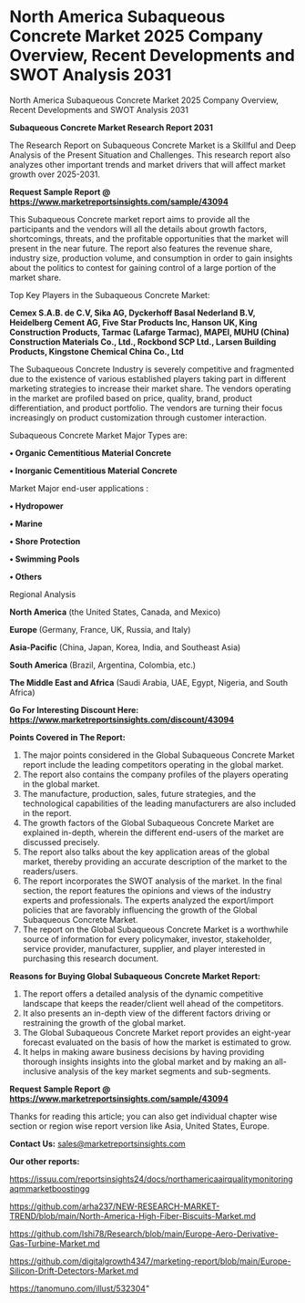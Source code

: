 # North America Subaqueous Concrete Market 2025 Company Overview, Recent Developments and SWOT Analysis 2031
North America Subaqueous Concrete Market 2025 Company Overview, Recent Developments and SWOT Analysis 2031

<strong>Subaqueous Concrete Market Research Report 2031</strong>

The Research Report on Subaqueous Concrete Market is a Skillful and Deep Analysis of the Present Situation and Challenges. This research report also analyzes other important trends and market drivers that will affect market growth over 2025-2031.

<strong>Request Sample Report @ <a href=https://www.marketreportsinsights.com/sample/43094>https://www.marketreportsinsights.com/sample/43094</a></strong>

This Subaqueous Concrete market report aims to provide all the participants and the vendors will all the details about growth factors, shortcomings, threats, and the profitable opportunities that the market will present in the near future. The report also features the revenue share, industry size, production volume, and consumption in order to gain insights about the politics to contest for gaining control of a large portion of the market share.

Top Key Players in the Subaqueous Concrete Market:

<strong>Cemex S.A.B. de C.V, Sika AG, Dyckerhoff Basal Nederland B.V, Heidelberg Cement AG, Five Star Products Inc, Hanson UK, King Construction Products, Tarmac (Lafarge Tarmac), MAPEI, MUHU (China) Construction Materials Co., Ltd., Rockbond SCP Ltd., Larsen Building Products, Kingstone Chemical China Co., Ltd</strong>

The Subaqueous Concrete Industry is severely competitive and fragmented due to the existence of various established players taking part in different marketing strategies to increase their market share. The vendors operating in the market are profiled based on price, quality, brand, product differentiation, and product portfolio. The vendors are turning their focus increasingly on product customization through customer interaction.

Subaqueous Concrete Market Major Types are:

<strong>•  Organic Cementitious Material Concrete

•  Inorganic Cementitious Material Concrete</strong>

Market Major end-user applications :

<strong>•  Hydropower

•  Marine

•  Shore Protection

•  Swimming Pools

•  Others</strong>

Regional Analysis

</u><strong><b>North America</b></strong> (the United States, Canada, and Mexico)

<strong><b>Europe </b></strong>(Germany, France, UK, Russia, and Italy)

<strong><b>Asia-Pacific</b></strong> (China, Japan, Korea, India, and Southeast Asia)

<strong><b>South America</b></strong> (Brazil, Argentina, Colombia, etc.)

<strong><b>The Middle East and Africa</b></strong> (Saudi Arabia, UAE, Egypt, Nigeria, and South Africa)

<strong>Go For Interesting Discount Here: <a href=https://www.marketreportsinsights.com/discount/43094>https://www.marketreportsinsights.com/discount/43094</a></strong>

<strong>Points Covered in The Report:</strong>
<ol>
  <li>The major points considered in the Global Subaqueous Concrete Market report include the leading competitors operating in the global market.</li>
  <li>The report also contains the company profiles of the players operating in the global market.</li>
  <li>The manufacture, production, sales, future strategies, and the technological capabilities of the leading manufacturers are also included in the report.</li>
  <li>The growth factors of the Global Subaqueous Concrete Market are explained in-depth, wherein the different end-users of the market are discussed precisely.</li>
  <li>The report also talks about the key application areas of the global market, thereby providing an accurate description of the market to the readers/users.</li>
  <li>The report incorporates the SWOT analysis of the market. In the final section, the report features the opinions and views of the industry experts and professionals. The experts analyzed the export/import policies that are favorably influencing the growth of the Global Subaqueous Concrete Market.</li>
  <li>The report on the Global Subaqueous Concrete Market is a worthwhile source of information for every policymaker, investor, stakeholder, service provider, manufacturer, supplier, and player interested in purchasing this research document.</li>
</ol>
<strong>Reasons for Buying Global Subaqueous Concrete Market Report:</strong>

<ol>
  <li>The report offers a detailed analysis of the dynamic competitive landscape that keeps the reader/client well ahead of the competitors.</li>
  <li>It also presents an in-depth view of the different factors driving or restraining the growth of the global market.</li>
  <li>The Global Subaqueous Concrete Market report provides an eight-year forecast evaluated on the basis of how the market is estimated to grow.</li>
  <li>It helps in making aware business decisions by having providing thorough insights insights into the global market and by making an all-inclusive analysis of the key market segments and sub-segments.</li>
</ol>
<strong>Request Sample Report @ <a href=https://www.marketreportsinsights.com/sample/43094>https://www.marketreportsinsights.com/sample/43094</a></strong>


Thanks for reading this article; you can also get individual chapter wise section or region wise report version like Asia, United States, Europe.

<strong>Contact Us:</strong>
sales@marketreportsinsights.com

<strong>Our other reports:</strong>

<a href=https://issuu.com/reportsinsights24/docs/northamericaairqualitymonitoringaqmmarketboostingg>https://issuu.com/reportsinsights24/docs/northamericaairqualitymonitoringaqmmarketboostingg</a>

<a href=https://github.com/arha237/NEW-RESEARCH-MARKET-TREND/blob/main/North-America-High-Fiber-Biscuits-Market.md>https://github.com/arha237/NEW-RESEARCH-MARKET-TREND/blob/main/North-America-High-Fiber-Biscuits-Market.md</a>

<a href=https://github.com/Ishi78/Research/blob/main/Europe-Aero-Derivative-Gas-Turbine-Market.md>https://github.com/Ishi78/Research/blob/main/Europe-Aero-Derivative-Gas-Turbine-Market.md</a>

<a href=https://github.com/digitalgrowth4347/marketing-report/blob/main/Europe-Silicon-Drift-Detectors-Market.md>https://github.com/digitalgrowth4347/marketing-report/blob/main/Europe-Silicon-Drift-Detectors-Market.md</a>

<a href=https://tanomuno.com/illust/532304>https://tanomuno.com/illust/532304</a>"
